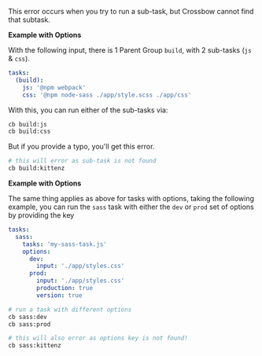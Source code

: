 This error occurs when you try to run a sub-task, but Crossbow cannot find that subtask.

**Example with Options**

With the following input, there is 1 Parent Group `build`, with 2 sub-tasks (`js` & `css`). 

```yml
tasks:
  (build):
    js: '@npm webpack'
    css: '@npm node-sass ./app/style.scss ./app/css'
```

With this, you can run either of the sub-tasks via: 

```bash
cb build:js
cb build:css
```

But if you provide a typo, you'll get this error.

```bash
# this will error as sub-task is not found
cb build:kittenz
```

**Example with Options**

The same thing applies as above for tasks with options, taking the following example, you can 
run the `sass` task with either the `dev` or `prod` set of options by providing the key

```yml
tasks:
  sass:
    tasks: 'my-sass-task.js'
    options:
      dev: 
        input: './app/styles.css'
      prod: 
        input: './app/styles.css'
        production: true
        version: true
```

```bash
# run a task with different options
cb sass:dev
cb sass:prod
```

```bash
# this will also error as options key is not found!
cb sass:kittenz
```

